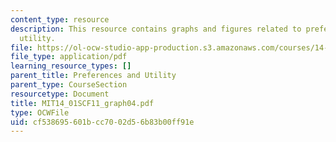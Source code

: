 ```yaml
---
content_type: resource
description: This resource contains graphs and figures related to preferences and
  utility.
file: https://ol-ocw-studio-app-production.s3.amazonaws.com/courses/14-01sc-principles-of-microeconomics-fall-2011/cf538695601bcc7002d56b83b00ff91e_MIT14_01SCF11_graph04.pdf
file_type: application/pdf
learning_resource_types: []
parent_title: Preferences and Utility
parent_type: CourseSection
resourcetype: Document
title: MIT14_01SCF11_graph04.pdf
type: OCWFile
uid: cf538695-601b-cc70-02d5-6b83b00ff91e
---
```

